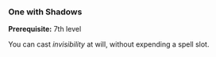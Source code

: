 ### One with Shadows
**Prerequisite:** 7th level

You can cast *invisibility* at will, without expending a spell slot.
